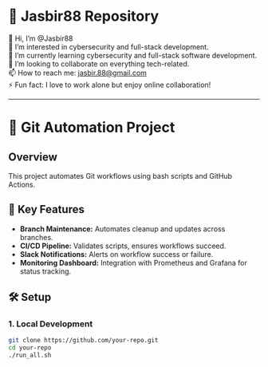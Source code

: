 # 🚀 Jasbir88 Repository

👋 Hi, I’m @Jasbir88  
👀 I’m interested in cybersecurity and full-stack development.  
🌱 I’m currently learning cybersecurity and full-stack software development.  
💞️ I’m looking to collaborate on everything tech-related.  
📫 How to reach me: jasbir.88@gmail.com  
⚡ Fun fact: I love to work alone but enjoy online collaboration!  

---

# 🚀 Git Automation Project

## Overview
This project automates Git workflows using bash scripts and GitHub Actions.

## 📜 Key Features
- **Branch Maintenance:** Automates cleanup and updates across branches.
- **CI/CD Pipeline:** Validates scripts, ensures workflows succeed.
- **Slack Notifications:** Alerts on workflow success or failure.
- **Monitoring Dashboard:** Integration with Prometheus and Grafana for status tracking.

## 🛠️ Setup

### **1. Local Development**
```bash
git clone https://github.com/your-repo.git
cd your-repo
./run_all.sh








